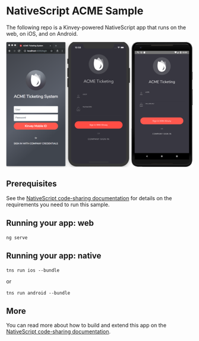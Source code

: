 # NativeScript ACME Sample

The following repo is a Kinvey-powered NativeScript app that runs on the web, on iOS, and on Android.

![](assets/screenshot.png)

## Prerequisites

See the [NativeScript code-sharing documentation](https://docs.nativescript.org/angular/code-sharing/creating-a-new-project#prerequisites) for details on the requirements you need to run this sample.

## Running your app: web

```
ng serve
```

## Running your app: native

```
tns run ios --bundle
```

or

```
tns run android --bundle
```

## More

You can read more about how to build and extend this app on the [NativeScript code-sharing documentation](https://docs.nativescript.org/angular/code-sharing/intro).